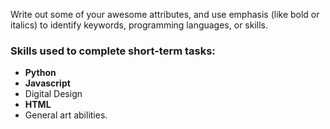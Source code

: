Write out some of your awesome attributes, and use emphasis (like bold or italics) to identify keywords, programming languages, or skills. 
### Skills used to complete short-term tasks:
- **Python**
- **Javascript**
- Digital Design
- **HTML**
- General art abilities.
